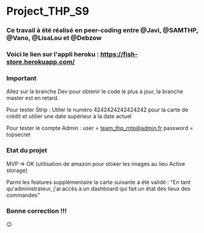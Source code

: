 # Project_THP_S9  
    
###  Ce travail à été réalisé en peer-coding entre @Javi, @SAMTHP, @Vano, @LisaLou et @Debzow 

### Voici le lien sur l'appli heroku : https://fish-store.herokuapp.com/
    
### Important

Allez sur la branche Dev pour obtenir le code le plus à jour, la branche master est en retard.

Pour tester Strip :
Utiler le numéro 4242424242424242 pour la carte de crédit et utilier une date supérieur à la date actuel  

Pour tester le compte Admin :
user = team_thp_mtp@admin.fr
password = topsecret

### Etat du projet

MVP => OK (utilisation de amazon pour stoker les images au lieu Active storage)

Parmi les features supplémentaire la carte suivante a été validé :
"En tant qu'administrateur, j'ai accès à un dashboard qui fait un état des lieux des commandes"

### Bonne correction !!!

😉

